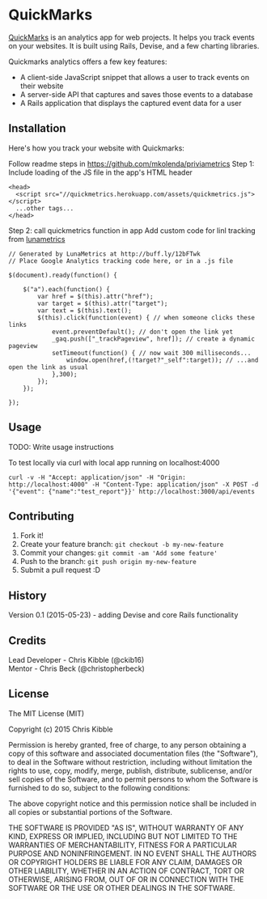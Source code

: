 # QuickMarks

[QuickMarks](https://quickmetrics.herokuapp.com) is an analytics app for web projects. It helps you track events on your websites. It is built using Rails, Devise, and a few charting libraries.

Quickmarks analytics offers a few key features:  
- A client-side JavaScript snippet that allows a user to track events on their website  
- A server-side API that captures and saves those events to a database  
- A Rails application that displays the captured event data for a user  

## Installation

Here's how you track your website with Quickmarks:

Follow readme steps in https://github.com/mkolenda/priviametrics
Step 1: Include loading of the JS file in the app's HTML header

```
<head>
  <script src="//quickmetrics.herokuapp.com/assets/quickmetrics.js"></script>
  ...other tags...
</head>
```

Step 2: call quickmetrics function in app
Add custom code for linl tracking from [lunametrics]( http://www.lunametrics.com/blog/2013/07/02/jquery-event-tracking-generator-google-analytics/)

```
// Generated by LunaMetrics at http://buff.ly/12bFTwk
// Place Google Analytics tracking code here, or in a .js file

$(document).ready(function() {

	$("a").each(function() {
		var href = $(this).attr("href");
		var target = $(this).attr("target");
		var text = $(this).text();
		$(this).click(function(event) { // when someone clicks these links
			event.preventDefault(); // don't open the link yet
			_gaq.push(["_trackPageview", href]); // create a dynamic pageview
			setTimeout(function() { // now wait 300 milliseconds...
				window.open(href,(!target?"_self":target)); // ...and open the link as usual
			},300);
		});
	});

});
```

## Usage

TODO: Write usage instructions

To test locally via curl with local app running on localhost:4000

```
curl -v -H "Accept: application/json" -H "Origin: http://localhost:4000" -H "Content-Type: application/json" -X POST -d '{"event": {"name":"test_report"}}' http://localhost:3000/api/events
```

## Contributing

1. Fork it!
2. Create your feature branch: `git checkout -b my-new-feature`
3. Commit your changes: `git commit -am 'Add some feature'`
4. Push to the branch: `git push origin my-new-feature`
5. Submit a pull request :D

## History

Version 0.1 (2015-05-23) - adding Devise and core Rails functionality

## Credits

Lead Developer - Chris Kibble (@ckib16)  
Mentor - Chris Beck (@christopherbeck)

## License

The MIT License (MIT)

Copyright (c) 2015 Chris Kibble

Permission is hereby granted, free of charge, to any person obtaining a copy of this software and associated documentation files (the "Software"), to deal in the Software without restriction, including without limitation the rights to use, copy, modify, merge, publish, distribute, sublicense, and/or sell copies of the Software, and to permit persons to whom the Software is furnished to do so, subject to the following conditions:

The above copyright notice and this permission notice shall be included in all copies or substantial portions of the Software.

THE SOFTWARE IS PROVIDED "AS IS", WITHOUT WARRANTY OF ANY KIND, EXPRESS OR IMPLIED, INCLUDING BUT NOT LIMITED TO THE WARRANTIES OF MERCHANTABILITY, FITNESS FOR A PARTICULAR PURPOSE AND NONINFRINGEMENT. IN NO EVENT SHALL THE AUTHORS OR COPYRIGHT HOLDERS BE LIABLE FOR ANY CLAIM, DAMAGES OR OTHER LIABILITY, WHETHER IN AN ACTION OF CONTRACT, TORT OR OTHERWISE, ARISING FROM, OUT OF OR IN CONNECTION WITH THE SOFTWARE OR THE USE OR OTHER DEALINGS IN THE SOFTWARE.

